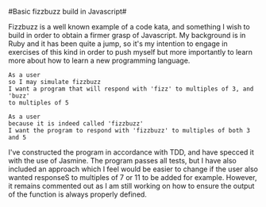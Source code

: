 #Basic fizzbuzz build in Javascript#

Fizzbuzz is a well known example of a code kata, and something I wish to
build in order to obtain a firmer grasp of Javascript. My background is in
Ruby and it has been quite a jump, so it's my intention to engage in exercises
of this kind in order to push myself but more importantly to learn more about
how to learn a new programming language.

```
As a user
so I may simulate fizzbuzz
I want a program that will respond with 'fizz' to multiples of 3, and 'buzz'
to multiples of 5

As a user
because it is indeed called 'fizzbuzz'
I want the program to respond with 'fizzbuzz' to multiples of both 3 and 5
```

I've constructed the program in accordance with TDD, and have specced it with
the use of Jasmine. The program passes all tests, but I have also included an
approach which I feel would be easier to change if the user also wanted
responseS to multiples of 7 or 11 to be added for example. However, it remains
commented out as I am still working on how to ensure the output of the function
is always properly defined.
